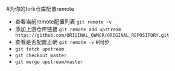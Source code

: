 #为你的fork仓库配置remote
- 查看当前remote配置列表
	`git remote -v`
- 添加上游仓库链接
	`git remote add upstream https://github.com/ORIGINAL_OWNER/ORIGINAL_REPOSITORY.git`
- 查看是否配置正确
	`git remote -v`
#同步
- `git fetch upstream`
- `git checkout master`
- `git merge upstream/master`